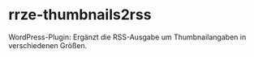# rrze-thumbnails2rss
WordPress-Plugin: Ergänzt die RSS-Ausgabe um Thumbnailangaben in verschiedenen Größen. 


